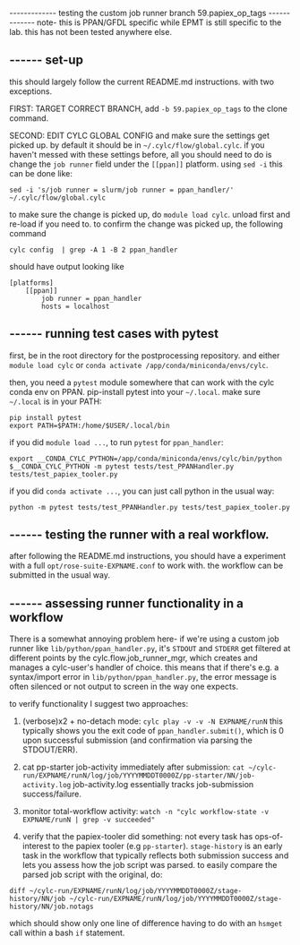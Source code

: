 ------------- testing the custom job runner branch 59.papiex_op_tags -------------
note- this is PPAN/GFDL specific while EPMT is still specific to the lab. this has
not been tested anywhere else.


## ------ set-up
this should largely follow the current README.md instructions. with two exceptions.

FIRST: TARGET CORRECT BRANCH, add `-b 59.papiex_op_tags` to the clone command.

SECOND: EDIT CYLC GLOBAL CONFIG and make sure the settings get picked up.
by default it should be in `~/.cylc/flow/global.cylc`. if you haven't messed with
these settings before, all you should need to do is change the `job runner` field
under the `[[ppan]]` platform. using `sed -i` this can be done like:

```
sed -i 's/job runner = slurm/job runner = ppan_handler/' ~/.cylc/flow/global.cylc
```

to make sure the change is picked up, do `module load cylc`. unload first and
re-load if you need to. to confirm the change was picked up, the following command

```
cylc config  | grep -A 1 -B 2 ppan_handler
```

should have output looking like
```
[platforms]
    [[ppan]]
		job runner = ppan_handler
        hosts = localhost
```


## ------ running test cases with pytest
first, be in the root directory for the postprocessing repository. and either
`module load cylc` or `conda activate /app/conda/miniconda/envs/cylc`.

then, you need a `pytest` module somewhere that can work with the cylc conda env
on PPAN. pip-install pytest into your `~/.local`.
make sure `~/.local` is in your PATH:
```
pip install pytest
export PATH=$PATH:/home/$USER/.local/bin
```

if you did `module load ...`, to run `pytest` for `ppan_handler`:
```
export __CONDA_CYLC_PYTHON=/app/conda/miniconda/envs/cylc/bin/python
$__CONDA_CYLC_PYTHON -m pytest tests/test_PPANHandler.py tests/test_papiex_tooler.py
```

if you did `conda activate ...`, you can just call python in the usual way:
```
python -m pytest tests/test_PPANHandler.py tests/test_papiex_tooler.py
```


## ------ testing the runner with a real workflow. 
after following the README.md instructions, you should have a experiment with a
full `opt/rose-suite-EXPNAME.conf` to work with. the workflow can be submitted
in the usual way.

## ------ assessing runner functionality in a workflow
There is a somewhat annoying problem here- if we're using a custom
job runner like `lib/python/ppan_handler.py`, it's `STDOUT` and `STDERR` get
filtered at different points by the cylc.flow.job_runner_mgr, which creates
and manages a cylc-user's handler of choice. this means that if there's
e.g. a syntax/import error in `lib/python/ppan_handler.py`, the error message
is often silenced or not output to screen in the way one expects.

to verify functionality I suggest two approaches:
1) (verbose)x2 + no-detach mode: `cylc play -v -v -N EXPNAME/runN`
this typically shows you the exit code of `ppan_handler.submit()`,
which is 0 upon successful submission (and confirmation via parsing
the STDOUT/ERR).

2) cat pp-starter job-activity immediately after submission:
`cat ~/cylc-run/EXPNAME/runN/log/job/YYYYMMDDT0000Z/pp-starter/NN/job-activity.log`
job-activity.log essentially tracks job-submission success/failure.

3) monitor total-workflow activity:
`watch -n "cylc workflow-state -v EXPNAME/runN | grep -v succeeded"`

4) verify that the papiex-tooler did something:
not every task has ops-of-interest to the papiex tooler (e.g `pp-starter`).
`stage-history` is an early task in the workflow that typically reflects both
submission success and lets you assess how the job script was parsed. to easily
compare the parsed job script with the original, do:
```
diff ~/cylc-run/EXPNAME/runN/log/job/YYYYMMDDT0000Z/stage-history/NN/job ~/cylc-run/EXPNAME/runN/log/job/YYYYMMDDT0000Z/stage-history/NN/job.notags
```
which should show only one line of difference having to do with an `hsmget` call within a bash `if` statement. 


